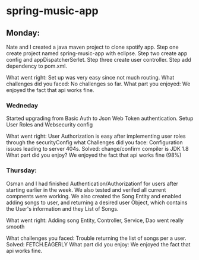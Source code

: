 # spring-music-app
## Monday: 
Nate and I created a java maven project to clone spotify app. 
Step one create project named spring-music-app with eclipse.
Step two create app config and appDispatcherSerlet.
Step three create user controller.
Step add dependency to pom.xml.

What went right:
Set up was very easy since not much routing.
What challenges did you faced:
No challenges so far.
What part you enjoyed:
We enjoyed the fact that api works fine.

### Wedneday
Started upgrading from Basic Auth to Json Web Token authentication.
Setup User Roles and Websecurity config

What went right:
User Authorization is easy after implementing user roles through the securityConfig
what Challenges did you face:
Configuration issues leading to server 404s.  Solved: change/confirm compiler is JDK 1.8
What part did you enjoy?
We enjoyed the fact that api works fine (98%)

### Thursday:
Osman and I had finished Authentication/Authorizationf for users after starting earlier in the week.
We also tested and verifed all current compnents were working.
We also created the Song Entity and enabled adding songs to user, and returning a desired user Object, which contains the User's information and they List of Songs.

What went right:
Adding song Entity, Controller, Service, Dao went really smooth

What challenges you faced:
Trouble returning the list of songs per a user.   Solved: FETCH.EAGERLY
What part did you enjoy:
We enjoyed the fact that api works fine.
